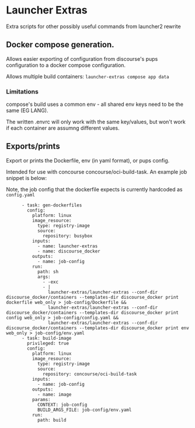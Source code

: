 # Launcher Extras

Extra scripts for other possibly useful commands from launcher2 rewrite

## Docker compose generation.

Allows easier exporting of configuration from discourse's pups configuration to a docker compose configuration.

Allows multiple build containers: `launcher-extras compose app data`

### Limitations

compose's build uses a common env - all shared env keys need to be the same (EG LANG).

The written .envrc will only work with the same key/values, but won't work if each container are assumng different values.

## Exports/prints

Export or prints the Dockerfile, env (in yaml format), or pups config.

Intended for use with concourse concourse/oci-build-task. An example job snippet is below:

Note, the job config that the dockerfile expects is currently hardcoded as `config.yaml`

```
      - task: gen-dockerfiles
        config:
          platform: linux
          image_resource:
            type: registry-image
            source:
              repository: busybox
          inputs:
            - name: launcher-extras
            - name: discourse_docker
          outputs:
            - name: job-config
          run:
            path: sh
            args:
              - -exc
              - |
                launcher-extras/launcher-extras --conf-dir discourse_docker/containers --templates-dir discourse_docker print dockerfile web_only > job-config/Dockerfile &&
                launcher-extras/launcher-extras --conf-dir discourse_docker/containers --templates-dir discourse_docker print config web_only > job-config/config.yaml &&
                launcher-extras/launcher-extras --conf-dir discourse_docker/containers --templates-dir discourse_docker print env web_only > job-config/env.yaml
      - task: build-image
        privileged: true
        config:
          platform: linux
          image_resource:
            type: registry-image
            source:
              repository: concourse/oci-build-task
          inputs:
            - name: job-config
          outputs:
            - name: image
          params:
            CONTEXT: job-config
            BUILD_ARGS_FILE: job-config/env.yaml
          run:
            path: build
```
